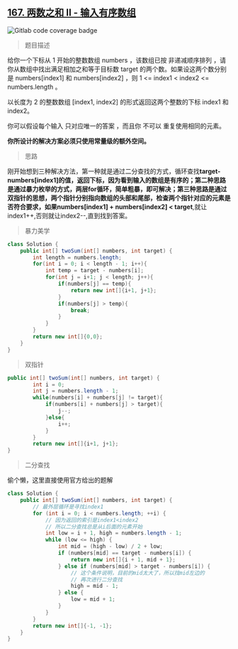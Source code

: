 ## [167. 两数之和 II - 输入有序数组](https://leetcode.cn/problems/two-sum-ii-input-array-is-sorted/)

![Gitlab code coverage badge](https://img.shields.io/badge/难度-中等-yellow)

> 题目描述

给你一个下标从 1 开始的整数数组 numbers ，该数组已按 非递减顺序排列  ，请你从数组中找出满足相加之和等于目标数 target 的两个数。如果设这两个数分别是 numbers[index1] 和 numbers[index2] ，则 1 <= index1 < index2 <= numbers.length 。

以长度为 2 的整数数组 [index1, index2] 的形式返回这两个整数的下标 index1 和 index2。

你可以假设每个输入 只对应唯一的答案 ，而且你 不可以 重复使用相同的元素。

**你所设计的解决方案必须只使用常量级的额外空间。**

> 思路

刚开始想到三种解决方法，第一种就是通过二分查找的方式，循环查找**target-numbers[index1]**的值，返回下标，因为看到输入的数组是有序的；第二种思路是通过暴力枚举的方式，两层for循环，简单粗暴，即可解决；第三种思路是通过双指针的思想，两个指针分别指向数组的头部和尾部，检查两个指针对应的元素是否符合要求，如果**numbers[index1] + numbers[index2] < target**,就让index1++,否则就让index2--,直到找到答案。

> 暴力美学

```java
class Solution {
    public int[] twoSum(int[] numbers, int target) {
        int length = numbers.length;
        for(int i = 0; i < length - 1; i++){
            int temp = target - numbers[i];
            for(int j = i+1; j < length; j++){
                if(numbers[j] == temp){
                    return new int[]{i+1, j+1};
                }
                if(numbers[j] > temp){
                    break;
                }
            }
        }
        return new int[]{0,0};
    }
}
```

> 双指针

```java
public int[] twoSum(int[] numbers, int target) {
        int i = 0;
        int j = numbers.length - 1;
        while(numbers[i] + numbers[j] != target){
            if(numbers[i] + numbers[j] > target){
                j--;
            }else{
                i++;
            }
        }
        return new int[]{i+1, j+1};
}
```

> 二分查找

偷个懒，这里直接使用官方给出的题解

```java
class Solution {
    public int[] twoSum(int[] numbers, int target) {
        // 最外层循环是寻找index1
        for (int i = 0; i < numbers.length; ++i) {
            // 因为返回的索引是index1<index2
            // 所以二分查找总是从i后面的元素开始
            int low = i + 1, high = numbers.length - 1;
            while (low <= high) {
                int mid = (high - low) / 2 + low;
                if (numbers[mid] == target - numbers[i]) {
                    return new int[]{i + 1, mid + 1};
                } else if (numbers[mid] > target - numbers[i]) {
                    // 这个条件说明，目前的mid太大了，所以找mid左边的
                    // 再次进行二分查找
                    high = mid - 1;
                } else {
                    low = mid + 1;
                }
            }
        }
        return new int[]{-1, -1};
    }
}
```


